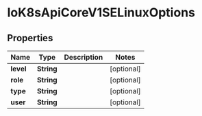 

# IoK8sApiCoreV1SELinuxOptions

## Properties

Name | Type | Description | Notes
------------ | ------------- | ------------- | -------------
**level** | **String** |  |  [optional]
**role** | **String** |  |  [optional]
**type** | **String** |  |  [optional]
**user** | **String** |  |  [optional]



